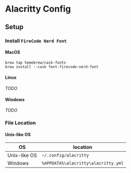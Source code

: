 # Alacritty Config

## Setup

### Install `FireCode Nerd Font`

#### MacOS

```shell
brew tap homebrew/cask-fonts
brew install --cask font-firecode-nerd-font
```

#### Linux
*TODO*

#### Windows
*TODO*

### File Location

#### Unix-like OS

|OS           |location                            |
|-------------|------------------------------------|
|Unix-like OS |`~/.config/alacritty`               |
|Windows      |`%APPDATA%\alacritty\alacritty.yml` |
